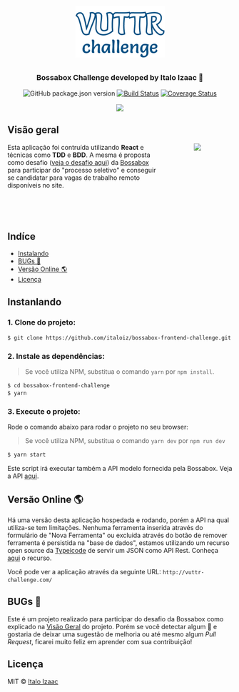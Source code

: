 <h1 align="center">

![](assets/vuttr-challenge.png)

</h1>

<h3 align="center">
  Bossabox Challenge developed by Italo Izaac 🤘
</h3>

<div align="center">

![GitHub package.json version](https://img.shields.io/github/package-json/v/italoiz/bossabox-frontend-challenge.svg)
[![Build Status](https://travis-ci.org/italoiz/bossabox-frontend-challenge.svg?branch=master)](https://travis-ci.org/italoiz/bossabox-frontend-challenge)
[![Coverage Status](https://coveralls.io/repos/github/italoiz/bossabox-frontend-challenge/badge.svg?branch=master)](https://coveralls.io/github/italoiz/bossabox-frontend-challenge?branch=master)

</div>

<div align="center">

<img src="assets/screenshot.gif" align="center">

</div>

## Visão geral

<img src="https://media.giphy.com/media/nXxOjZrbnbRxS/giphy.gif" align="right" hspace="70" height="200">

Esta aplicação foi contruída utilizando **React** e técnicas como **TDD** e **BDD**. A mesma é proposta como desafio ([veja o desafio aqui](https://www.notion.so/Front-end-c12adcdbe7a1425dbfbcd5a397b4ff10)) da [Bossabox](https://bossabox.com) para participar do "processo seletivo" e conseguir se candidatar para vagas de trabalho remoto disponíveis no site.

<br /><br /><br />

## Indíce

- [Instalando](#instalando)
- [BUGs 🐛](#bugs-)
- [Versão Online 🌎](#versão-online-)
- [Licença](#licença)

## Instanlando

### 1. Clone do projeto:

```bash
$ git clone https://github.com/italoiz/bossabox-frontend-challenge.git
```

### 2. Instale as dependências:

> Se você utiliza NPM, substitua o comando `yarn` por `npm install`.

```bash
$ cd bossabox-frontend-challenge
$ yarn
```

### 3. Execute o projeto:

Rode o comando abaixo para rodar o projeto no seu browser:

> Se você utiliza NPM, substitua o comando `yarn dev` por `npm run dev`

```bash
$ yarn start
```

Este script irá executar também a API modelo fornecida pela Bossabox. Veja a API
[aqui](https://gitlab.com/bossabox/challenge-fake-api/tree/master).

## Versão Online 🌎

Há uma versão desta aplicação hospedada e rodando, porém a API na qual utiliza-se
tem limitações. Nenhuma ferramenta inserida através do formulário de "Nova Ferramenta" ou
excluida através do botão de remover ferramenta é persistida na "base de dados", estamos
utilizando um recurso open source da [Typeicode](https://github.com/typicode) de servir
um JSON como API Rest. Conheça [aqui](https://my-json-server.typicode.com/) o recurso.

Você pode ver a aplicação através da seguinte URL: `http://vuttr-challenge.com/`

## BUGs 🐛

Este é um projeto realizado para participar do desafio da Bossabox como explicado na [Visão Geral](#visao-geral) do projeto. Porém se você detectar algum 🐛 e gostaria de deixar uma sugestão de melhoria ou até mesmo algum _Pull Request_, ficarei muito feliz em aprender com sua contribuição!

## Licença

MIT © [Italo Izaac](https://italoiz.github.io)
